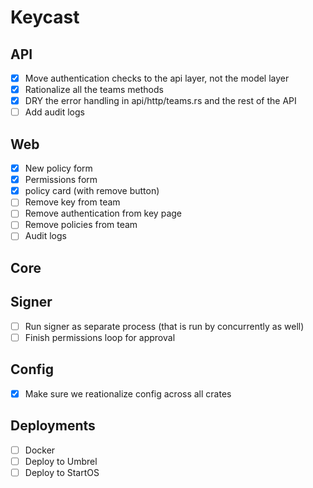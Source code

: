 # Keycast

## API

- [X] Move authentication checks to the api layer, not the model layer
- [X] Rationalize all the teams methods
- [X] DRY the error handling in api/http/teams.rs and the rest of the API
- [ ] Add audit logs

## Web

- [X] New policy form
- [X] Permissions form
- [X] policy card (with remove button)
- [ ] Remove key from team
- [ ] Remove authentication from key page
- [ ] Remove policies from team
- [ ] Audit logs

## Core

## Signer
- [ ] Run signer as separate process (that is run by concurrently as well)
- [ ] Finish permissions loop for approval

## Config
- [X] Make sure we reationalize config across all crates

## Deployments
- [ ] Docker
- [ ] Deploy to Umbrel
- [ ] Deploy to StartOS
